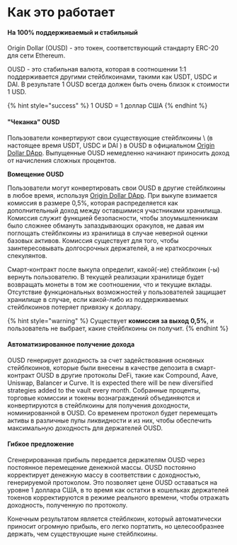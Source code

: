 # Как это работает

#### На 100% поддерживаемый и стабильный

Origin Dollar \(OUSD\) - это токен, соответствующий стандарту ERC-20 для сети Ethereum.

OUSD - это стабильная валюта, которая в соотношении 1:1 поддерживается другими стейблкоинами, такими как USDT, USDC и DAI. В результате 1 OUSD всегда должен быть очень близок к стоимости 1 USD.

{% hint style="success" %}
1 OUSD = 1 доллар США
{% endhint %}

#### "Чеканка" OUSD

Пользователи конвертируют свои существующие стейблкоины \ (в настоящее время USDT, USDC и DAI \) в OUSD в официальном [Origin Dollar DApp](www.ousd.com). Выпущенные OUSD немедленно начинают приносить доход от начисления сложных процентов.

**Вомещение OUSD**

Пользователи могут конвертировать свои OUSD в другие стейблкоины в любое время, используя [Origin Dollar DApp](www.ousd.com). При выкупе взимается комиссия в размере 0,5%, которая распределяется как дополнительный доход между оставшимися участниками хранилища. Комиссия служит функцией безопасности, чтобы злоумышленникам было сложнее обмануть запаздывающих оракулов, не давая им поглощать стейблкоины из хранилища в случае неверной оценки базовых активов. Комиссия существует для того, чтобы заинтересовывать долгосрочных держателей, а не краткосрочных спекулянтов.

Смарт-контракт после выкупа определит, какой(-ие) стейблкоин (-ы) вернуть пользователю. В текущей реализации хранилище будет возвращать монеты в том же соотношении, что и текущие вклады. Отсутствие функциональных возможностей у пользователей защищает хранилище в случае, если какой-либо из поддерживаемых стейблкоинов потеряет привязку к доллару.

{% hint style="warning" %}
Существует **комиссия за выход 0,5%**, и пользователь не выбрает, какие стейблкоины он получит.
{% endhint %}

#### **Автоматизированное получение дохода**

OUSD генерирует доходность за счет задействования основных стейблкоинов, которые были внесены в качестве депозита в смарт-контракт OUSD в другие протоколы DeFi, такие как Compound, Aave, Uniswap, Balancer и Curve. It is expected there will be new diversified strategies added to the vault every month. Собранные проценты, торговые комиссии и токены вознаграждений объединяются и конвертируются в стейблкоины для получения доходности, номинированной в OUSD. Со временем протокол будет перемещать активы в различные пулы ликвидности и из них, чтобы обеспечить максимальную доходность для держателей OUSD.

#### **Гибкое предложение**

Сгенерированная прибыль передается держателям OUSD через постоянное перемещение денежной массы. OUSD постоянно корректирует денежную массу в соответствии с доходностью, генерируемой протоколом. Это позволяет цене OUSD оставаться на уровне 1 доллара США, в то время как остатки в кошельках держателей токенов корректируются в режиме реального времени, чтобы отражать доходность, полученную по протоколу.

Конечным результатом является стейблкоин, который автоматически приносит огромную прибыль, его легко портатить, но целесообразнее держать, чем существующие ныне стейблкоины.

